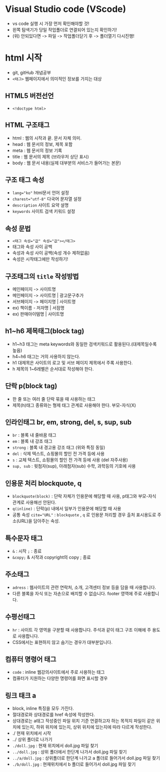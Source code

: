 # Visual Studio code (VScode)
* vs code 실행 시 가장 먼저 확인해야할 것!
* 왼쪽 탐색기가 당일 작업폴더로 연결되어 있는지 확인하기!
* (위) 안되있다면 -> 파일 -> 작업폴더닫기 후 -> 폴더열기 다시진행!
# html 시작
* git, gitHub 개념공부
* `<태그>` 웹페이지에서 의미적인 정보를 가지는 대상
## HTML5 버전선언
* `<!doctype html>`
## HTML 구조태그
* html : 웹의 시작과 끝. 문서 자체 의미.
* head : 웹 문서의 정보, 제목 포함
* meta : 웹 문서의 정보 기록
* title : 웹 문서의 제목 (브라우저 상단 표시)
* body : 웹 문서 내용(실제 대부분의 서비스가 들어가는 본문)
## 구조 태그 속성
* `lang="ko"` html문서 언어 설정
* `charest="utf-8"` 다국어 문자열 설정
* `description` 사이트 요약 설명
* `keywords` 사이트 검색 키워드 설정
## 속성 문법
* `<태그 속성="값" 속성="값"></태그>`
* 태그와 속성 사이 공백
* 속성과 속성 사이 공백(속성 개수 제하없음)
* 속성은 시작태그에만 작성하기!
## 구조태그의 `title` 작성방법
* 메인페이지 -> 사이트명
* 메인페이지 -> 사이트명 | 광고문구추가
* 서브페이지 -> 페이지명 | 사이트명
* ex) 책이름 - 저자명 | 서점명
* ex) 판매아이템명 | 사이트명
## h1~h6 제목태그(block tag)
* h1~h3 태그는 meta keywords와 동일한 검색키워드로 활용된다.(대제목일수록 높음)
* h4~h6 태그는 거의 사용하지 않는다.
* h1 대제목은 사이트의 로고 및 서브 페이지 제목에서 주록 사용한다.
* h 제목의 1~6레벨은 순서대로 작성해야 한다.
## 단락 p(block tag)
* 한 줄 또는 여러 줄 단락 묶을 때 사용하는 태그
* 제목(h)태그 종류와는 형제 태그 관계로 사용해야 한다. 부모-자식(X)
## 인라인태그 br, em, strong, del, s, sup, sub
* `br` : 블록 내 줄바꿈 태그
* `em` : 블록 내 강조 태그
* `strong` : 블록 내 경고용 강조 태그 (위와 특징 동일)
* `del` : 삭제 텍스트, 쇼핑몰의 할인 전 가격 등에 사용
* `s` : 교체 텍스트, 쇼핑몰의 할인 전 가격 등에 사용 (del 자주사용)
* `sup, sub` : 윗첨자(sup), 아래첨자(sub) 수학, 과학등의 기호에 사용
## 인용문 처리 blockquote, q
* `blockquote(block)` : 단락 자체가 인용문에 해당할 때 사용, p태그와 부모-자식 관계로 사용해선 안된다.
* `q(inline)` : 단락(p) 내에서 일부가 인용문에 해당할 때 사용
* 공통 속성 `cite="URL"` : `blockquote` , `q` 로 인용문 처리할 경우 출처 표시용도로 주소(URL)을 담아주는 속성.
## 특수문자 태그
* `&` : 시작 `;` : 종료
* `&copy;` & 시작과 copyright의 copy ; 종료
## 주소태그
* `adress` : 웹사이트의 관련 연락처, 소개, 고객센터 정보 등을 담을 때 사용합니다.
* 다른 블록을 자식 또는 자손으로 배치할 수 없습니다. footer 영역에 주로 사용합니다.
## 수평선태그
* `hr` : 사이트 각 영역을 구분할 때 사용합니다. 주석과 같이 태그 구조 이해에 주 용도로 사용합니다.
* CSS에서는 표현하지 않고 숨기는 경우가 대부분입니다.
## 컴퓨터 명령어 태그
* `code` : inline 웹강의사이트에서 주로 사용하는 태그
* 컴퓨터가 지원하는 다양한 명령어를 화면 표시할 경우
## 링크 태크 a
* block, inline 특징을 모두 가진다.
* 절대경로와 상대경로를 href 속성에 작성한다.
* 상대경로는 a태그 작성중인 파일 위치 기준 연결하고자 하는 목적지 파일이 같은 위치에 있는지, 하위 위치에 있는지, 상위 위치에 있는지에 따라 다르게 작성한다.
* ./ 현재 위치에서 시작
* ../ 상위 폴더로 나가기
* `./doll.jpg` : 현재 위치에서 doll.jpg 파일 찾기
* `../doll.jpg` : 상위 폴더에서 한단계 나가서 doll.jpg 파일 찾기
* `../a/doll.jpg` : 상위폴더로 한단계 나가고 a 폴더로 들어가서 doll.jpg 파일 찾기
* `./b/doll.jpg` :  현재위치에서 b 폴더로 들어가서 doll.jpg 파일 찾기